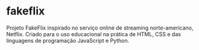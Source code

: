 # fakeflix
 Projeto FakeFlix inspirado no serviço online de streaming norte-americano, Netflix.  Criado para o uso educacional na prática de HTML, CSS e das linguagens de programação JavaScript e Python.
